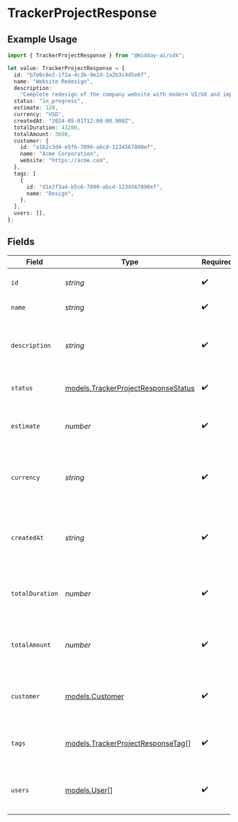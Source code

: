 # TrackerProjectResponse

## Example Usage

```typescript
import { TrackerProjectResponse } from "@midday-ai/sdk";

let value: TrackerProjectResponse = {
  id: "b7e6c8e2-1f2a-4c3b-9e2d-1a2b3c4d5e6f",
  name: "Website Redesign",
  description:
    "Complete redesign of the company website with modern UI/UX and improved performance",
  status: "in_progress",
  estimate: 120,
  currency: "USD",
  createdAt: "2024-05-01T12:00:00.000Z",
  totalDuration: 43200,
  totalAmount: 3600,
  customer: {
    id: "a1b2c3d4-e5f6-7890-abcd-1234567890ef",
    name: "Acme Corporation",
    website: "https://acme.com",
  },
  tags: [
    {
      id: "d1e2f3a4-b5c6-7890-abcd-1234567890ef",
      name: "Design",
    },
  ],
  users: [],
};
```

## Fields

| Field                                                                               | Type                                                                                | Required                                                                            | Description                                                                         | Example                                                                             |
| ----------------------------------------------------------------------------------- | ----------------------------------------------------------------------------------- | ----------------------------------------------------------------------------------- | ----------------------------------------------------------------------------------- | ----------------------------------------------------------------------------------- |
| `id`                                                                                | *string*                                                                            | :heavy_check_mark:                                                                  | Unique identifier of the project                                                    | b7e6c8e2-1f2a-4c3b-9e2d-1a2b3c4d5e6f                                                |
| `name`                                                                              | *string*                                                                            | :heavy_check_mark:                                                                  | Name of the project                                                                 | Website Redesign                                                                    |
| `description`                                                                       | *string*                                                                            | :heavy_check_mark:                                                                  | Detailed description of the project                                                 | Complete redesign of the company website with modern UI/UX and improved performance |
| `status`                                                                            | [models.TrackerProjectResponseStatus](../models/trackerprojectresponsestatus.md)    | :heavy_check_mark:                                                                  | Current status of the project                                                       | in_progress                                                                         |
| `estimate`                                                                          | *number*                                                                            | :heavy_check_mark:                                                                  | Estimated total hours required to complete the project                              | 120                                                                                 |
| `currency`                                                                          | *string*                                                                            | :heavy_check_mark:                                                                  | Currency code for the project rate in ISO 4217 format                               | USD                                                                                 |
| `createdAt`                                                                         | *string*                                                                            | :heavy_check_mark:                                                                  | Date and time when the project was created in ISO 8601 format                       | 2024-05-01T12:00:00.000Z                                                            |
| `totalDuration`                                                                     | *number*                                                                            | :heavy_check_mark:                                                                  | Total tracked time for the project in seconds                                       | 43200                                                                               |
| `totalAmount`                                                                       | *number*                                                                            | :heavy_check_mark:                                                                  | Total monetary amount earned from the project                                       | 3600                                                                                |
| `customer`                                                                          | [models.Customer](../models/customer.md)                                            | :heavy_check_mark:                                                                  | Customer information associated with the project                                    |                                                                                     |
| `tags`                                                                              | [models.TrackerProjectResponseTag](../models/trackerprojectresponsetag.md)[]        | :heavy_check_mark:                                                                  | Array of tags associated with the project                                           |                                                                                     |
| `users`                                                                             | [models.User](../models/user.md)[]                                                  | :heavy_check_mark:                                                                  | Array of users assigned to work on the project                                      |                                                                                     |